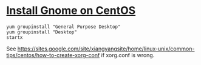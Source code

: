 # [Install Gnome on CentOS](http://serverfault.com/questions/395109/how-to-install-gnome-desktop-from-dvd-on-centos-6-using-the-command-line)

```
yum groupinstall "General Purpose Desktop"
yum groupinstall "Desktop"
startx
```


See <https://sites.google.com/site/xiangyangsite/home/linux-unix/common-tips/centos/how-to-create-xorg-conf> if xorg.conf is wrong.
